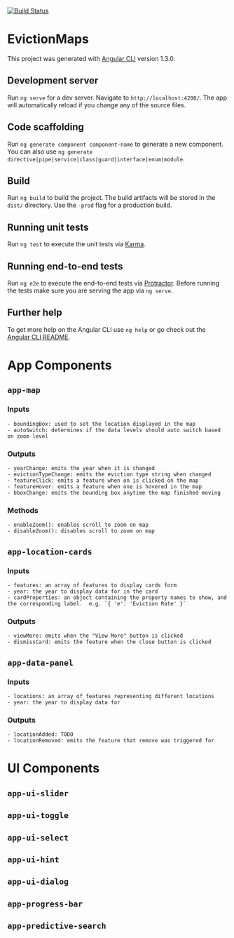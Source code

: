 [![Build Status](https://travis-ci.org/EvictionLab/eviction-maps.svg?branch=master)](https://travis-ci.org/EvictionLab/eviction-maps)

# EvictionMaps

This project was generated with [Angular CLI](https://github.com/angular/angular-cli) version 1.3.0.

## Development server

Run `ng serve` for a dev server. Navigate to `http://localhost:4200/`. The app will automatically reload if you change any of the source files.

## Code scaffolding

Run `ng generate component component-name` to generate a new component. You can also use `ng generate directive|pipe|service|class|guard|interface|enum|module`.

## Build

Run `ng build` to build the project. The build artifacts will be stored in the `dist/` directory. Use the `-prod` flag for a production build.

## Running unit tests

Run `ng test` to execute the unit tests via [Karma](https://karma-runner.github.io).

## Running end-to-end tests

Run `ng e2e` to execute the end-to-end tests via [Protractor](http://www.protractortest.org/).
Before running the tests make sure you are serving the app via `ng serve`.

## Further help

To get more help on the Angular CLI use `ng help` or go check out the [Angular CLI README](https://github.com/angular/angular-cli/blob/master/README.md).


# App Components 

## `app-map`

### Inputs

    - boundingBox: used to set the location displayed in the map
    - autoSwitch: determines if the data levels should auto switch based on zoom level

### Outputs

    - yearChange: emits the year when it is changed
    - evictionTypeChange: emits the eviction type string when changed
    - featureClick: emits a feature when on is clicked on the map
    - featureHover: emits a feature when one is hovered in the map
    - bboxChange: emits the bounding box anytime the map finished moving

### Methods

    - enableZoom(): enables scroll to zoom on map
    - disableZoom(): disables scroll to zoom on map


## `app-location-cards`

### Inputs

    - features: an array of features to display cards form
    - year: the year to display data for in the card
    - cardProperties: an object containing the property names to show, and the corresponding label.  e.g. `{ 'e': 'Eviction Rate' }`

### Outputs

    - viewMore: emits when the "View More" button is clicked
    - dismissCard: emits the feature when the close button is clicked


## `app-data-panel`

### Inputs

    - locations: an array of features representing different locations
    - year: the year to display data for
    
### Outputs

    - locationAdded: TODO
    - locationRemoved: emits the feature that remove was triggered for

# UI Components 

## `app-ui-slider`

## `app-ui-toggle`

## `app-ui-select`

## `app-ui-hint`

## `app-ui-dialog`

## `app-progress-bar`

## `app-predictive-search`


